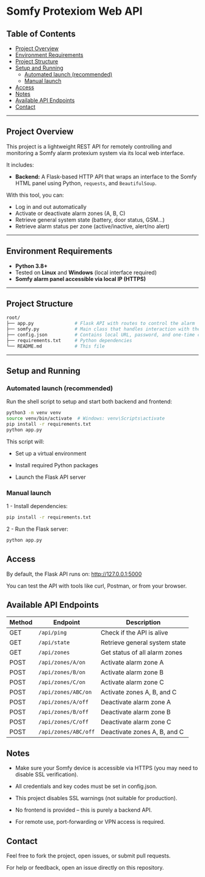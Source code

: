 # Somfy Protexiom Web API

## Table of Contents

- [Project Overview](#project-overview)
- [Environment Requirements](#environment-requirements)
- [Project Structure](#project-structure)
- [Setup and Running](#setup-and-running)
  - [Automated launch (recommended)](#automated-launch-recommended)
  - [Manual launch](#manual-launch)
- [Access](#access)
- [Notes](#notes)
- [Available API Endpoints](#available-api-endpoints)
- [Contact](#contact)

---

## Project Overview

This project is a lightweight REST API for remotely controlling and monitoring a Somfy alarm protexium system via its local web interface.

It includes:

- **Backend:** A Flask-based HTTP API that wraps an interface to the Somfy HTML panel using Python, `requests`, and `BeautifulSoup`.

With this tool, you can:
- Log in and out automatically
- Activate or deactivate alarm zones (A, B, C)
- Retrieve general system state (battery, door status, GSM...)
- Retrieve alarm status per zone (active/inactive, alert/no alert)

---

## Environment Requirements

- **Python 3.8+**
- Tested on **Linux** and **Windows** (local interface required)
- **Somfy alarm panel accessible via local IP (HTTPS)**

---

## Project Structure

```bash
root/
├── app.py               # Flask API with routes to control the alarm
├── somfy.py             # Main class that handles interaction with the Somfy web interface
├── config.json          # Contains local URL, password, and one-time codes
├── requirements.txt     # Python dependencies
└── README.md            # This file
```

---

## Setup and Running

### Automated launch (recommended)

Run the shell script to setup and start both backend and frontend:

```bash
python3 -m venv venv
source venv/bin/activate  # Windows: venv\Scripts\activate
pip install -r requirements.txt
python app.py
````
This script will:

- Set up a virtual environment

- Install required Python packages

- Launch the Flask API server


### Manual launch


1 - Install dependencies:
```bash
pip install -r requirements.txt
```

2 - Run the Flask server:

```bash
python app.py
```

## Access
By default, the Flask API runs on: http://127.0.0.1:5000

You can test the API with tools like curl, Postman, or from your browser.

## Available API Endpoints

| Method | Endpoint            | Description                          |
|--------|---------------------|--------------------------------------|
| GET    | `/api/ping`         | Check if the API is alive            |
| GET    | `/api/state`        | Retrieve general system state        |
| GET    | `/api/zones`        | Get status of all alarm zones        |
| POST   | `/api/zones/A/on`   | Activate alarm zone A                |
| POST   | `/api/zones/B/on`   | Activate alarm zone B                |
| POST   | `/api/zones/C/on`   | Activate alarm zone C                |
| POST   | `/api/zones/ABC/on` | Activate zones A, B, and C           |
| POST   | `/api/zones/A/off`  | Deactivate alarm zone A              |
| POST   | `/api/zones/B/off`  | Deactivate alarm zone B              |
| POST   | `/api/zones/C/off`  | Deactivate alarm zone C              |
| POST   | `/api/zones/ABC/off`| Deactivate zones A, B, and C         |

## Notes

- Make sure your Somfy device is accessible via HTTPS (you may need to disable SSL verification).

- All credentials and key codes must be set in config.json.

- This project disables SSL warnings (not suitable for production).

- No frontend is provided – this is purely a backend API.

- For remote use, port-forwarding or VPN access is required.



## Contact

Feel free to fork the project, open issues, or submit pull requests.

For help or feedback, open an issue directly on this repository.